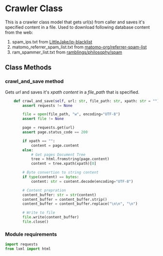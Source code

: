 # Crawler Class
This is a crawler class model that gets url(s) from caller and saves it's specified content in a file.
Used to download following database content from the web:
1. spam_ips.txt from [LittleJake/ip-blacklist](https://raw.githubusercontent.com/LittleJake/ip-blacklist/main/all_blacklist.txt)
2. matomo_referrer_spam_list.txt from [matomo-org/referrer-spam-list](https://raw.githubusercontent.com/matomo-org/referrer-spam-list/master/spammers.txt)
3. ram_spammer_list.txt from [ramblings/philosophy/spam](http://www.ram.org/ramblings/philosophy/spam/spammers.html)

## Class Methods

### crawl_and_save method
Gets *url* and saves it's *xpath content* in a *file_path* that is specified.
```py   
    def crawl_and_save(self, url: str, file_path: str, xpath: str = "") -> None:
        assert requests != None

        file = open(file_path, "w", encoding="UTF-8")
        assert file != None

        page = requests.get(url)
        assert page.status_code == 200

        if xpath == "":
            content = page.content
        else:
            # Get pages Document Tree
            tree = html.fromstring(page.content)
            content = tree.xpath(xpath)[0]

        # Byte convertion to string content
        if type(content) == bytes:    
            content: str = content.decode(encoding="UTF-8")

        # Content prepration
        content_buffer: str = str(content)
        content_buffer = content_buffer.strip()
        content_buffer = content_buffer.replace("\n\n", "\n")

        # Write to file
        file.write(content_buffer)
        file.close()
```

### Module requirements
```py
import requests
from lxml import html
```
